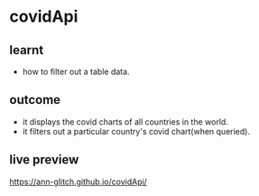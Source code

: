 # covidApi

## learnt

- how to filter out a table data.

## outcome

- it displays the covid charts of all countries in the world.
- it filters out a particular country's covid chart(when queried).

## live preview

https://ann-glitch.github.io/covidApi/

